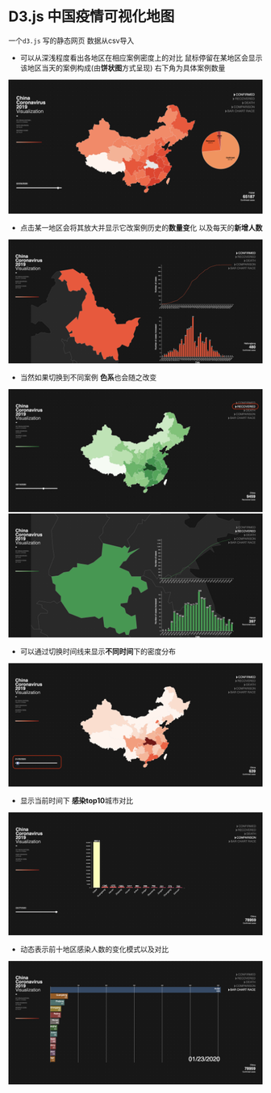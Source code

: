 # D3.js 中国疫情可视化地图


一个`d3.js` 写的静态网页 数据从csv导入 

* 可以从深浅程度看出各地区在相应案例密度上的对比 鼠标停留在某地区会显示该地区当天的案例构成(由**饼状图**方式呈现) 右下角为具体案例数量

<img src="d3 Visualization/assets/img_confirmed.png" alt="image-20200902002303632" style="zoom:150%;" />






* 点击某一地区会将其放大并显示它改案例历史的**数量变**化 以及每天的**新增人数**

<img src="d3 Visualization/assets/img_zoomIn.png" alt="image-20200902002303632" style="zoom:150%;" />






* 当然如果切换到不同案例 **色系**也会随之改变 

<img src="d3 Visualization/assets/img_recovered.png" alt="image-20200902002303632" style="zoom:150%;" />

<img src="d3 Visualization/assets/img_zoomIn2.png" alt="image-20200902002303632" style="zoom:150%;" />






* 可以通过切换时间线来显示**不同时间**下的密度分布

<img src="d3 Visualization/assets/img_timeLine.png" alt="image-20200902002303632" style="zoom:150%;" />






* 显示当前时间下 **感染top10**城市对比

<img src="d3 Visualization/assets/img_comparision.png" alt="image-20200902002303632" style="zoom:150%;" />






* 动态表示前十地区感染人数的变化模式以及对比

<img src="d3 Visualization/assets/img_barChartRace.png" alt="image-20200902002303632" style="zoom:150%;" />